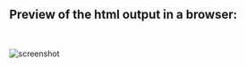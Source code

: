 <h2>Preview of the html output in a browser:</h2>
<br>

![screenshot](https://github.com/kralchris/Python-projects-1.0/assets/90260861/5c2b0573-9b83-48f9-91d4-1fcd92ef6a08)
